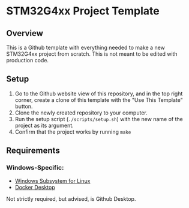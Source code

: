 # STM32G4xx Project Template

## Overview
This is a Github template with everything needed to make a new STM32G4xx project from scratch.
This is not meant to be edited with production code.

## Setup
 1. Go to the Github website view of this repository, and in the top right corner, create a
    clone of this template with the "Use This Template" button.
 2. Clone the newly created repository to your computer.
 3. Run the setup script (`./scripts/setup.sh`) with the new name of the project as its
    argument.
 4. Confirm that the project works by running `make`

## Requirements
### Windows-Specific:
- [Windows Subsystem for Linux](https://learn.microsoft.com/en-us/windows/wsl/install)
- [Docker Desktop](https://docs.docker.com/desktop/install/windows-install/)

Not strictly required, but advised, is Github Desktop.
